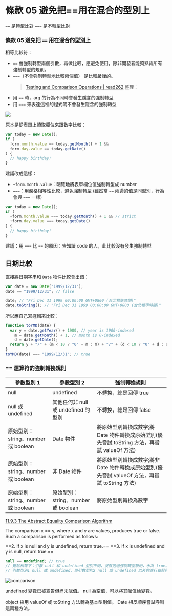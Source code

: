 # 條款 05 避免把==用在混合的型別上

`==` 是轉型比對
`===` 是不轉型比對

### 條款 05 避免把 `==` 用在混合的型別上

相等比較符：

- `==` 會強制轉型兩個引數，再做比較，應避免使用，除非開發者能夠熟背所有強制轉型的規則。
- `===`（不會強制轉型地比較兩個值） 是比較嚴謹的。
  > [Testing and Comparison Operations | read262](https://read262.netlify.app/abstract-operations/testing-and-comparison-operations#sec-abstract-equality-comparison)
  > 整理：
- 用 `==` 時，arg 的行為不同時會發生隱含的強制轉型
- 用 `===` 來表達這裡的程式碼不會發生隱含的強制轉型

![](https://i.imgur.com/kbNpnDB.png)

原本是從表單上讀取欄位來跟數字比較：

```javascript
var today = new Date();
if (
  form.month.value == today.getMonth() + 1 &&
  form.day.value == today.getDate()
) {
  // happy birthday!
}
```

建議改成這樣：

- `+form.month.value`：明確地將表單欄位值強制轉型成 number
- `===`：用嚴格相等性比較，避免強制轉型 (雖然當 `==` 兩邊的值是同型別，行為會與 `===` 一樣)

```javascript
var today = new Date();
if (
  +form.month.value === today.getMonth() + 1 && // strict
  +form.day.value === today.getDate()
) {
  // happy birthday!
}
```

建議：用 `===` 比 `==` 的原因：告知讀 code 的人，此比較沒有發生強制轉型

## 日期比較

直接將日期字串和 `Date` 物件比較會出錯：

```javascript
var date = new Date("1999/12/31");
date == "1999/12/31"; // false

date; // "Fri Dec 31 1999 00:00:00 GMT+0800 (台北標準時間)"
date.toString(); // "Fri Dec 31 1999 00:00:00 GMT+0800 (台北標準時間)"
```

所以應自己寫邏輯來比較：

```javascript
function toYMD(date) {
  var y = date.getYear() + 1900, // year is 1900-indexed
    m = date.getMonth() + 1, // month is 0-indexed
    d = date.getDate();
  return y + "/" + (m < 10 ? "0" + m : m) + "/" + (d < 10 ? "0" + d : d);
}
toYMD(date) === "1999/12/31"; // true
```

### == 運算符的強制轉換規則

| 參數型別 1                          | 參數型別 2                          | 強制轉換規則                                                                                   |
| ----------------------------------- | ----------------------------------- | ---------------------------------------------------------------------------------------------- |
| null                                | undefined                           | 不轉換，總是回傳 true                                                                          |
| null 或 undefined                   | 其他任何非 null 或 undefined 的型別 | 不轉換，總是回傳 false                                                                         |
| 原始型別：string、number 或 boolean | Date 物件                           | 將原始型別轉換成數字;將 Date 物件轉換成原始型別(優先嘗試 toString 方法，再嘗試 valueOf 方法)   |
| 原始型別：string、number 或 boolean | 非 Date 物件                        | 將原始型別轉換成數字;將非 Date 物件轉換成原始型別(優先嘗試 valueOf 方法，再嘗試 toString 方法) |
| 原始型別：string、number 或 boolean | 原始型別：string、number 或 boolean | 將原始型別轉換為數字                                                                           |

[11.9.3 The Abstract Equality Comparison Algorithm](https://www.ecma-international.org/ecma-262/5.1/#sec-11.9.3)

The comparison x == y, where x and y are values, produces true or false. Such a comparison is performed as follows:

==2. If x is null and y is undefined, return true.==
==3. If x is undefined and y is null, return true.==

```javascript
null == undefined; // true
// 寬鬆相等下：引數 null 和 undefined 型別不同，沒有透過強制轉型規則，永為 true。
// 引數型別1 null 或 undefined，與引數型別2 null 或 undefined 以外的進行寬鬆相等，沒有透過強制轉型規則，永為 false。
```

![comparison](https://i.imgur.com/Dt8Q7TQ.png)

undefined 變數已被宣告但尚未賦值。
null 為空值，可以將其賦值給變數。

object 採用 valueOf 或 toString 方法轉為基本型別值。
Date 相反順序嘗試呼叫這兩種方法。
